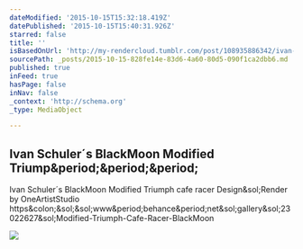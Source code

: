 ```yaml
---
dateModified: '2015-10-15T15:32:18.419Z'
datePublished: '2015-10-15T15:40:31.926Z'
starred: false
title: ''
isBasedOnUrl: 'http://my-rendercloud.tumblr.com/post/108935886342/ivan-schuler-s-blackmoon-modified-triumph-cafe'
sourcePath: _posts/2015-10-15-828fe14e-83d6-4a60-80d5-090f1ca2dbb6.md
published: true
inFeed: true
hasPage: false
inNav: false
_context: 'http://schema.org'
_type: MediaObject

---
```

<article style=""><h1>Ivan Schuler´s BlackMoon Modified Triump&amp;period;&amp;period;&amp;period;</h1><p>Ivan Schuler´s BlackMoon Modified Triumph cafe racer Design&amp;sol;Render by OneArtistStudio https&amp;colon;&amp;sol;&amp;sol;www&amp;period;behance&amp;period;net&amp;sol;gallery&amp;sol;23022627&amp;sol;Modified-Triumph-Cafe-Racer-BlackMoon</p><img src="http://40.media.tumblr.com/a381ab6dabbb2c7ecd9eb7f5f5de8e8f/tumblr_ninazaQSmN1r0xt1go1_500.jpg" /></article>